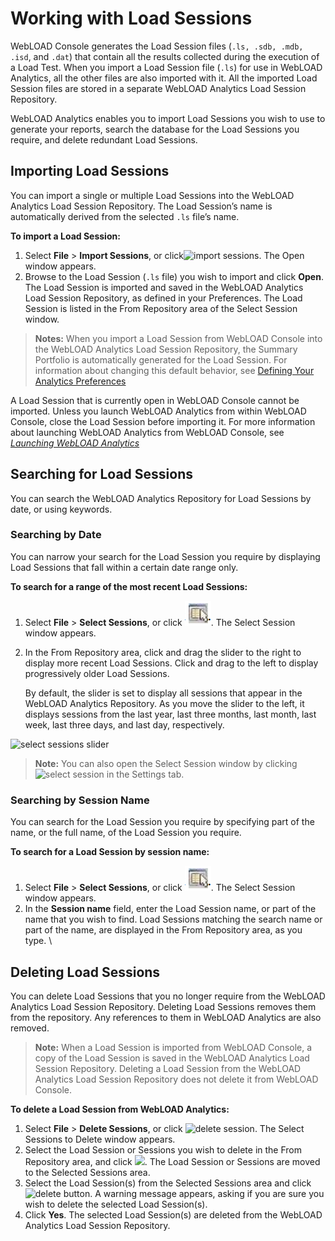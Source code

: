 # Working with Load Sessions

WebLOAD Console generates the Load Session files (`.ls, .sdb, .mdb, .isd`, and `.dat`) that contain all the results collected during the execution of a Load Test. When you import a Load Session file (`.ls`) for use in WebLOAD Analytics, all the other files are also imported with it. All the imported Load Session files are stored in a separate WebLOAD Analytics Load Session Repository.  

WebLOAD Analytics enables you to import Load Sessions you wish to use to generate your reports, search the database for the Load Sessions you require, and delete redundant Load Sessions.  

## Importing Load Sessions

You can import a single or multiple Load Sessions into the WebLOAD Analytics Load Session Repository. The Load Session’s name is automatically derived from the selected `.ls` file’s name. 

**To import a Load Session:** 

1. Select **File** > **Import Sessions**, or click![import sessions](../images/import_sessions.png). The Open window appears. 
1. Browse to the Load Session (`.ls` file) you wish to import and click **Open**. The Load Session is imported and saved in the WebLOAD Analytics Load Session Repository, as defined in your Preferences. The Load Session is listed in the From Repository area of the Select Session window.

> **Notes:** When you import a Load Session from WebLOAD Console into the WebLOAD  Analytics Load Session Repository, the Summary Portfolio is automatically generated for the Load Session. For information about changing this default behavior, see [Defining Your Analytics Preferences](defining_preferences.md#defining-your-analytics-preferences) 

A Load Session that is currently open in WebLOAD Console cannot be imported. Unless you launch WebLOAD Analytics from within WebLOAD Console, close the Load Session before importing it. For more information about launching WebLOAD Analytics from WebLOAD Console, see [*Launching WebLOAD Analytics* ](getting_started.md#launching-webload-analytics) 



## Searching for Load Sessions

You can search the WebLOAD Analytics Repository for Load Sessions by date, or using keywords. 

### Searching by Date

You can narrow your search for the Load Session you require by displaying Load Sessions that fall within a certain date range only. 

**To search for a range of the most recent Load Sessions:** 

1. Select **File** > **Select Sessions**, or click ![selection session](../images/select_sessions_icon.png). The Select Session window appears. 
2. In the From Repository area, click and drag the slider to the right to display more recent Load Sessions. Click and drag to the left to display progressively older Load Sessions. 

   By default, the slider is set to display all sessions that appear in the WebLOAD Analytics Repository. As you move the slider to the left, it displays sessions from the last year, last three months, last month, last week, last three days, and last day, respectively. 

![select sessions slider](../images/select_sessions_slider.png)



> **Note:** You can also open the Select Session window by clicking ![select session](../images/select_sessions_button.png) in the Settings tab.



### Searching by Session Name

You can search for the Load Session you require by specifying part of the name, or the full name, of the Load Session you require. 

**To search for a Load Session by session name:** 

1. Select **File** > **Select Sessions**, or click  ![selection session](../images/select_sessions_icon.png). The Select Session window appears. 
2. In the **Session name** field, enter the Load Session name, or part of the name that you wish to find. Load Sessions matching the search name or part of the name, are displayed in the From Repository area, as you type. \



## Deleting Load Sessions

You can delete Load Sessions that you no longer require from the WebLOAD Analytics Load Session Repository. Deleting Load Sessions removes them from the repository. Any references to them in WebLOAD Analytics are also removed.  

> **Note:** When a Load Session is imported from WebLOAD Console, a copy of the Load  Session is saved in the WebLOAD Analytics Load Session Repository. Deleting a Load Session from the WebLOAD Analytics Load Session Repository does not delete it from WebLOAD Console. 



**To delete a Load Session from WebLOAD Analytics:** 

1. Select **File** > **Delete Sessions**, or click ![delete session](../images/delete_session.png). The Select Sessions to Delete window appears. 
1. Select the Load Session or Sessions you wish to delete in the From Repository area, and click ![](../images/move_session.png). The Load Session or Sessions are moved to the Selected Sessions area. 
1. Select the Load Session(s) from the Selected Sessions area and click ![delete button](../images/delete_button.png). A warning message appears, asking if you are sure you wish to delete the selected Load Session(s). 
1. Click **Yes**. The selected Load Session(s) are deleted from the WebLOAD Analytics Load Session Repository.

